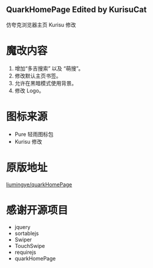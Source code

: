 ## QuarkHomePage Edited by KurisuCat

仿夸克浏览器主页 Kurisu 修改

# 魔改内容

1. 增加“多吉搜索” 以及 “萌搜”。
2. 修改默认主页书签。
3. 允许在黑暗模式使用背景。
4. 修改 Logo。

# 图标来源

-   Pure 轻雨图标包
-   Kurisu 修改

# 原版地址

[liumingye/quarkHomePage](https://github.com/liumingye/quarkHomePage)

# 感谢开源项目

-   jquery
-   sortablejs
-   Swiper
-   TouchSwipe
-   requirejs
-   quarkHomePage
